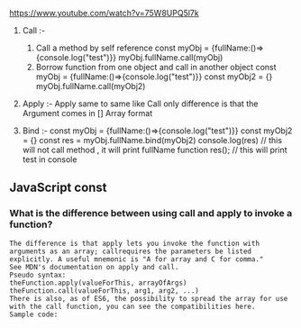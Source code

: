 https://www.youtube.com/watch?v=75W8UPQ5l7k

1. Call :-
    1. Call a method by self reference 
        const myObj = {fullName:()=>{console.log("test")}}
        myObj.fullName.call(myObj)
    2. Borrow function from one object and call in another object 
        const myObj = {fullName:()=>{console.log("test")}}
        const myObj2 = {}
        myObj.fullName.call(myObj2)


2. Apply :-
    Apply same to same like Call only difference is that the Argument comes in [] Array format 

3. Bind :-
    const myObj = {fullName:()=>{console.log("test")}}
    const myObj2 = {}
    const res = myObj.fullName.bind(myObj2) 
    console.log(res) // this will not call method , it will print fullName function 
    res(); // this will print test in console 


    
<!DOCTYPE html>
<html>
<body>

<h2>JavaScript const</h2>

<p id="demo"></p>

<script>
//call , apply bind
const myobject = {
	name:"kamaini",
    surname: "parmar",
    //...args Apply Method :- rest operater for getting so many argument as array 
    fullname : function (...args){
    	console.log(this.name,this.surname,args)
    }
}
//*****normal call 
//myobject.fullname(990)

//*****self reference 
//myobject.fullname.call(myobject,990)

//*****Reuse Method by another Object OR Borrowing function from one object and use in another object 
const myNewobject = {
	name:"Sunny",
    surname: "Parmar",
    
}
//myobject.fullname.call(myNewobject,789)

// call , bind , borrowing 

//*****Apply Method {its same like call only difference is that , pass so many argument in Array} 
//myobject.fullname.apply(myNewobject,[789,"indore","MP"])
</script>

</body>
</html>







### What is the difference between using call and apply to invoke a function?

    The difference is that apply lets you invoke the function with arguments as an array; callrequires the parameters be listed explicitly. A useful mnemonic is "A for array and C for comma."
    See MDN's documentation on apply and call.
    Pseudo syntax:
    theFunction.apply(valueForThis, arrayOfArgs)
    theFunction.call(valueForThis, arg1, arg2, ...)
    There is also, as of ES6, the possibility to spread the array for use with the call function, you can see the compatibilities here.
    Sample code:
   <script>
        function theFunction(name, profession) {
            console.log("My name is " + name + " and I am a " + profession +"."); 
        }
        theFunction("John", "fireman"); 
        theFunction.apply(undefined, ["Susan", "school teacher"]); 
        theFunction.call(undefined, "Claude", "mathematician"); 
        theFunction.call(undefined, ...["Matthew", "physicist"]); // used with the spread operator
   </script>

